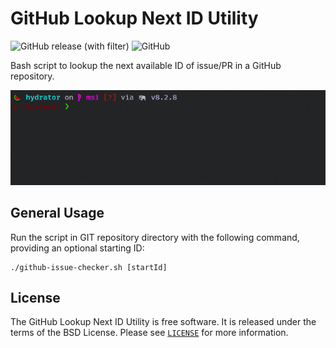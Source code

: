 # GitHub Lookup Next ID Utility

![GitHub release (with filter)](https://img.shields.io/github/v/release/vjik/github-lookup-next-id)
![GitHub](https://img.shields.io/github/license/vjik/github-lookup-next-id)

Bash script to lookup the next available ID of issue/PR in a GitHub repository.

![](preview.gif)

## General Usage 

Run the script in GIT repository directory with the following command, providing an optional starting ID:

```shell
./github-issue-checker.sh [startId]
```

## License

The GitHub Lookup Next ID Utility is free software. It is released under the terms of the BSD License.
Please see [`LICENSE`](./LICENSE.md) for more information.
